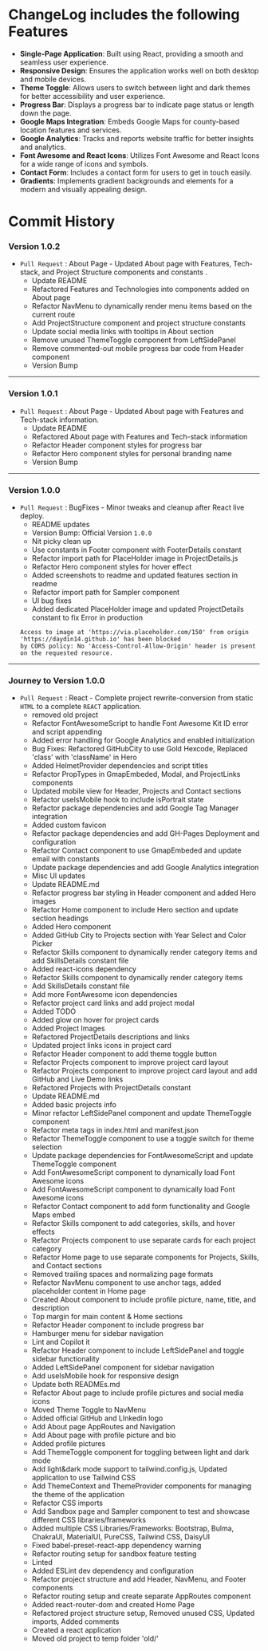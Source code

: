 # ChangeLog includes the following Features

- **Single-Page Application**: Built using React, providing a smooth and seamless user experience.
- **Responsive Design**: Ensures the application works well on both desktop and mobile devices.
- **Theme Toggle**: Allows users to switch between light and dark themes for better accessibility and user experience.
- **Progress Bar**: Displays a progress bar to indicate page status or length down the page.
- **Google Maps Integration**: Embeds Google Maps for county-based location features and services.
- **Google Analytics**: Tracks and reports website traffic for better insights and analytics.
- **Font Awesome and React Icons**: Utilizes Font Awesome and React Icons for a wide range of icons and symbols.
- **Contact Form**: Includes a contact form for users to get in touch easily.
- **Gradients**: Implements gradient backgrounds and elements for a modern and visually appealing design.

# Commit History

### Version 1.0.2

- `Pull Request` : About Page - Updated About page with Features, Tech-stack, and Project Structure components and constants .
  - Update README
  - Refactored Features and Technologies into components added on About page
  - Refactor NavMenu to dynamically render menu items based on the current route
  - Add ProjectStructure component and project structure constants
  - Update social media links with tooltips in About section
  - Remove unused ThemeToggle component from LeftSidePanel
  - Remove commented-out mobile progress bar code from Header component
  - Version Bump

---

### Version 1.0.1

- `Pull Request` : About Page - Updated About page with Features and Tech-stack information.
  - Update README
  - Refactored About page with Features and Tech-stack information
  - Refactor Header component styles for progress bar
  - Refactor Hero component styles for personal branding name
  - Version Bump

---

### Version 1.0.0

- `Pull Request` : BugFixes - Minor tweaks and cleanup after React live deploy.
  - README updates
  - Version Bump: Official Version `1.0.0`
  - Nit picky clean up
  - Use constants in Footer component with FooterDetails constant
  - Refactor import path for PlaceHolder image in ProjectDetails.js
  - Refactor Hero component styles for hover effect
  - Added screenshots to readme and updated features section in readme
  - Refactor import path for Sampler component
  - UI bug fixes
  - Added dedicated PlaceHolder image and updated ProjectDetails constant to fix Error in production
  ```
  Access to image at 'https://via.placeholder.com/150' from origin 'https://daydin14.github.io' has been blocked
  by CORS policy: No 'Access-Control-Allow-Origin' header is present on the requested resource.
  ```

---

### Journey to Version 1.0.0

- `Pull Request` : React - Complete project rewrite-conversion from static `HTML` to a complete `REACT` application.
  - removed old project
  - Refactor FontAwesomeScript to handle Font Awesome Kit ID error and script appending
  - Added error handling for Google Analytics and enabled initialization
  - Bug Fixes: Refactored GitHubCity to use Gold Hexcode, Replaced 'class' with 'className' in Hero
  - Added HelmetProvider dependencies and script titles
  - Refactor PropTypes in GmapEmbeded, Modal, and ProjectLinks components
  - Updated mobile view for Header, Projects and Contact sections
  - Refactor useIsMobile hook to include isPortrait state
  - Refactor package dependencies and add Google Tag Manager integration
  - Added custom favicon
  - Refactor package dependencies and add GH-Pages Deployment and configuration
  - Refactor Contact component to use GmapEmbeded and update email with constants
  - Update package dependencies and add Google Analytics integration
  - Misc UI updates
  - Update README.md
  - Refactor progress bar styling in Header component and added Hero images
  - Refactor Home component to include Hero section and update section headings
  - Added Hero component
  - Added GitHub City to Projects section with Year Select and Color Picker
  - Refactor Skills component to dynamically render category items and add SkillsDetails constant file
  - Added react-icons dependency
  - Refactor Skills component to dynamically render category items
  - Add SkillsDetails constant file
  - Add more FontAwesome icon dependencies
  - Refactor project card links and add project modal
  - Added TODO
  - Added glow on hover for project cards
  - Added Project Images
  - Refactored ProjectDetails descriptions and links
  - Updated project links icons in project card
  - Refactor Header component to add theme toggle button
  - Refactor Projects component to improve project card layout
  - Refactor Projects component to improve project card layout and add GitHub and Live Demo links
  - Refactored Projects with ProjectDetails constant
  - Update README.md
  - Added basic projects info
  - Minor refactor LeftSidePanel component and update ThemeToggle component
  - Refactor meta tags in index.html and manifest.json
  - Refactor ThemeToggle component to use a toggle switch for theme selection
  - Update package dependencies for FontAwesomeScript and update ThemeToggle component
  - Add FontAwesomeScript component to dynamically load Font Awesome icons
  - Add FontAwesomeScript component to dynamically load Font Awesome icons
  - Refactor Contact component to add form functionality and Google Maps embed
  - Refactor Skills component to add categories, skills, and hover effects
  - Refactor Projects component to use separate cards for each project category
  - Refactor Home page to use separate components for Projects, Skills, and Contact sections
  - Removed trailing spaces and normalizing page formats
  - Refactor NavMenu component to use anchor tags, added placeholder content in Home page
  - Created About component to include profile picture, name, title, and description
  - Top margin for main content & Home sections
  - Refactor Header component to include progress bar
  - Hamburger menu for sidebar navigation
  - Lint and Copilot it
  - Refactor Header component to include LeftSidePanel and toggle sidebar functionality
  - Added LeftSidePanel component for sidebar navigation
  - Add useIsMobile hook for responsive design
  - Update both READMEs.md
  - Refactor About page to include profile pictures and social media icons
  - Moved Theme Toggle to NavMenu
  - Added official GitHub and LInkedin logo
  - Add About page AppRoutes and Navigation
  - Add About page with profile picture and bio
  - Added profile pictures
  - Add ThemeToggle component for toggling between light and dark mode
  - Add light&dark mode support to tailwind.config.js, Updated application to use Tailwind CSS
  - Add ThemeContext and ThemeProvider components for managing the theme of the application
  - Refactor CSS imports
  - Add Sandbox page and Sampler component to test and showcase different CSS libraries/frameworks
  - Added multiple CSS Libraries/Frameworks: Bootstrap, Bulma, ChakraUI, MaterialUI, PureCSS, Tailwind CSS, DaisyUI
  - Fixed babel-preset-react-app dependency warning
  - Refactor routing setup for sandbox feature testing
  - Linted
  - Added ESLint dev dependency and configuration
  - Refactor project structure and add Header, NavMenu, and Footer components
  - Refactor routing setup and create separate AppRoutes component
  - Added react-router-dom and created Home Page
  - Refactored project structure setup, Removed unused CSS, Updated imports, Added comments
  - Created a react application
  - Moved old project to temp folder 'old/'

